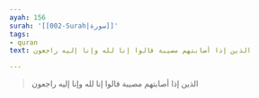 ```yaml
---
ayah: 156
surah: '[[002-Surah|سورة]]'
tags:
- quran
text: الذين إذا أصابتهم مصيبة قالوا إنا لله وإنا إليه راجعون

---
```

> الذين إذا أصابتهم مصيبة قالوا إنا لله وإنا إليه راجعون
